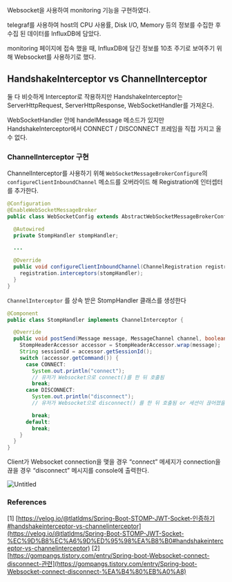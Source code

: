 Websocket을 사용하여 monitoring 기능을 구현하였다. 

telegraf를 사용하여 host의 CPU 사용률, Disk I/O, Memory 등의 정보를 수집한 후 수집 된 데이터를 InfluxDB에 담았다.

monitoring 페이지에 접속 했을 때, InfluxDB에 담긴 정보를 10초 주기로 보여주기 위해 Websocket를 사용하기로 했다. 

## HandshakeInterceptor vs ChannelInterceptor

둘 다 비슷하게 Interceptor로 작용하지만  HandshakeInterceptor는 ServerHttpRequest, ServerHttpResponse, WebSocketHandler를 가져온다. 

WebSocketHandler 안에 handelMessage 메소드가 있지만 HandshakeInterceptor에서 CONNECT / DISCONNECT 프레임을 직접 가지고 올 수 없다. 

### ChannelInterceptor 구현

ChannelInterceptor를 사용하기 위해 `WebSocketMessageBrokerConfigure`의 `configureClientInboundChannel` 메소드를 오버라이드 해 Registration에 인터셉터를 추가한다. 

```java
@Configuration
@EnableWebSocketMessageBroker
public class WebSocketConfig extends AbstractWebSocketMessageBrokerConfigurer {

  @Autowired
  private StompHandler stompHandler;

  ...

  @Override
  public void configureClientInboundChannel(ChannelRegistration registration) {
    registration.interceptors(stompHandler);
  }
}
```

`ChannelInterceptor` 를 상속 받은 StompHandler 클래스를 생성한다

```java
@Component
public class StompHandler implements ChannelInterceptor {

  @Override
  public void postSend(Message message, MessageChannel channel, boolean sent) {
    StompHeaderAccessor accessor = StompHeaderAccessor.wrap(message);
    String sessionId = accessor.getSessionId();
    switch (accessor.getCommand()) {
      case CONNECT:
        System.out.println("connect");
        // 유저가 Websocket으로 connect()를 한 뒤 호출됨
        break;
      case DISCONNECT:
        System.out.println("disconnect");
        // 유저가 Websocket으로 disconnect() 를 한 뒤 호출됨 or 세션이 끊어졌을 때 발생함(페이지 이동~ 브라우저 닫기 등)

        break;
      default:
        break;
    }
  }
}
```

Client가 Websocket connection을 맺을 경우 “connect” 메세지가 connection을 끊을 경우 “disconnect” 메시지를 console에 출력한다.

![Untitled](https://s3.us-west-2.amazonaws.com/secure.notion-static.com/9476ccec-49cf-4c23-9d90-510a20c368d1/Untitled.png?X-Amz-Algorithm=AWS4-HMAC-SHA256&X-Amz-Content-Sha256=UNSIGNED-PAYLOAD&X-Amz-Credential=AKIAT73L2G45EIPT3X45%2F20220107%2Fus-west-2%2Fs3%2Faws4_request&X-Amz-Date=20220107T024016Z&X-Amz-Expires=86400&X-Amz-Signature=14fb4c0826adb1d113392cb947ad7cd0d89164f748ee086c00abdff4d4876435&X-Amz-SignedHeaders=host&response-content-disposition=filename%20%3D%22Untitled.png%22&x-id=GetObject)


### References
[1] [https://velog.io/@tlatldms/Spring-Boot-STOMP-JWT-Socket-인증하기#handshakeinterceptor-vs-channelinterceptor](https://velog.io/@tlatldms/Spring-Boot-STOMP-JWT-Socket-%EC%9D%B8%EC%A6%9D%ED%95%98%EA%B8%B0#handshakeinterceptor-vs-channelinterceptor)
[2] [https://gompangs.tistory.com/entry/Spring-boot-Websocket-connect-disconnect-관련](https://gompangs.tistory.com/entry/Spring-boot-Websocket-connect-disconnect-%EA%B4%80%EB%A0%A8)
